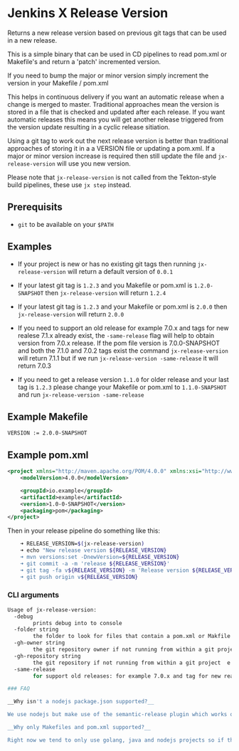 # Jenkins X Release Version

Returns a new release version based on previous git tags that can be used in a new release.

This is a simple binary that can be used in CD pipelines to read pom.xml or Makefile's and return a 'patch' incremented version.

If you need to bump the major or minor version simply increment the version in your Makefile / pom.xml


This helps in continuous delivery if you want an automatic release when a change is merged to master.  Traditional approaches mean the version is stored in a file that is checked and updated after each release.  If you want automatic releases this means you will get another release triggered from the version update resulting in a cyclic release sitiation.  

Using a git tag to work out the next release version is better than traditional approaches of storing it in a a VERSION file or updating a pom.xml.  If a major or minor version increase is required then still update the file and `jx-release-version` will use you new version.

Please note that `jx-release-version` is not called from the Tekton-style build pipelines, these use `jx step` instead.

## Prerequisits

- `git` to be available on your `$PATH`

## Examples

- If your project is new or has no existing git tags then running `jx-release-version` will return a default version of `0.0.1`

- If your latest git tag is `1.2.3` and you Makefile or pom.xml is `1.2.0-SNAPSHOT` then `jx-release-version` will return `1.2.4`

- If your latest git tag is `1.2.3` and your Makefile or pom.xml is `2.0.0` then `jx-release-version` will return `2.0.0`

- If you need to support an old release for example 7.0.x and tags for new realese 7.1.x already exist, the `-same-release` flag  will help to obtain version from 7.0.x release. If the pom file version is 7.0.0-SNAPSHOT and both the 7.1.0 and 7.0.2 tags exist the command `jx-release-version` will return 7.1.1 but if we run `jx-release-version -same-release` it will return 7.0.3

- If you need to get a release version `1.1.0` for older release and your last tag is `1.2.3` please change your Makefile or pom.xml to `1.1.0-SNAPSHOT` and run `jx-release-version -same-release`

## Example Makefile

```$xslt
VERSION := 2.0.0-SNAPSHOT
```

## Example pom.xml

```xml
<project xmlns="http://maven.apache.org/POM/4.0.0" xmlns:xsi="http://www.w3.org/2001/XMLSchema-instance" xsi:schemaLocation="http://maven.apache.org/POM/4.0.0 http://maven.apache.org/maven-v4_0_0.xsd">
    <modelVersion>4.0.0</modelVersion>

    <groupId>io.example</groupId>
    <artifactId>example</artifactId>
    <version>1.0-0-SNAPSHOT</version>
    <packaging>pom</packaging>
</project>
```

Then in your release pipeline do something like this:

```sh
    ➜ RELEASE_VERSION=$(jx-release-version)
    ➜ echo "New release version ${RELEASE_VERSION}
    ➜ mvn versions:set -DnewVersion=${RELEASE_VERSION}
    ➜ git commit -a -m 'release ${RELEASE_VERSION}'
    ➜ git tag -fa v${RELEASE_VERSION} -m 'Release version ${RELEASE_VERSION}'
    ➜ git push origin v${RELEASE_VERSION}
```

### CLI arguments

```sh
Usage of jx-release-version:
  -debug
    	prints debug into to console
  -folder string
    	the folder to look for files that contain a pom.xml or Makfile with the project version to bump (default ".")
  -gh-owner string
    	the git repository owner if not running from within a git project  e.g. fabric8io
  -gh-repository string
    	the git repository if not running from within a git project  e.g. fabric8
  -same-release 
        for support old releases: for example 7.0.x and tag for new realese 7.1.x already exist, with `-same-release` argument next version from 7.0.x will be returned ```

### FAQ

__Why isn't a nodejs package.json supported?__

We use nodejs but make use of the semantic-release plugin which works out the next release versions instead

__Why only Makefiles and pom.xml supported?__

Right now we tend to only use golang, java and nodejs projects so if there's a file type missing please raise an issue or PR.
